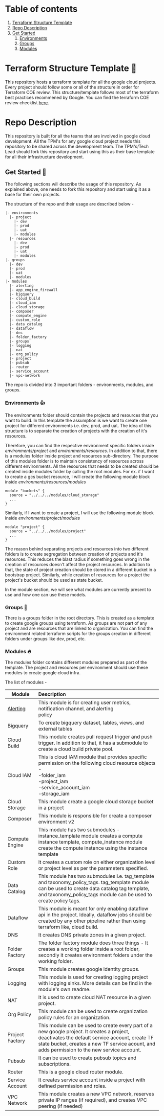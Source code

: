 # Table of contents

1. [Terraform Structure Template](#terraform-structure-template-)
2. [Repo Description](#repo-description)
3. [Get Started](#get-started-)
   1. [Environments](#Environments-)
   2. [Groups](#Groups-)
   3. [Modules](#Modules-)

# Terraform Structure Template 📝

This repository hosts a terraform template for all the google cloud projects. Every project should
follow some or all of the structure in order for Terraform COE review. This structure/template
follows most of the terraform best practices recommened by Google.
You can find the terraform COE review checklist [here](https://docs.google.com/spreadsheets/d/1Qi-b9GAB1_hKpj1e5ByvlnZKqTq4HO0SArh7otNqqhU/edit?usp=sharing).

# Repo Description

This repository is built for all the teams that are involved in google cloud development.
All the TPM's for any google cloud project needs this repository to be shared across the development team.
The TPM's/Tech Lead should fork this repository and start using this as their base template for all their infrastructure development.

## Get Started 🚀

The following sections will describe the usage of this repository. As explained above, one needs to fork this repository and start using it as a base for their own projects.

The structure of the repo and their usage are described below -

```
|- environments
  |- project
    |- dev
    |- prod
    |- uat
    |- modules
  |- resources
    |- dev
    |- prod
    |- uat
    |- modules
|- groups
  |- dev
  |- prod
  |- uat
  |- modules
|- modules
  |- alerting 
  |- app_engine_firewall 
  |- bigquery 
  |- cloud_build 
  |- cloud_iam 
  |- cloud_storage 
  |- composer 
  |- compute_engine 
  |- custom_role 
  |- data_catalog 
  |- dataflow 
  |- dns 
  |- folder_factory 
  |- groups 
  |- logging 
  |- nat 
  |- org_policy 
  |- project 
  |- pubsub 
  |- router 
  |- service_account 
  |- vpc-network
```

The repo is divided into 3 important folders - environments, modules, and groups.

### Environments 👍

The environments folder should contain the projects and resources that you want to build. In this template the assumption is we want to create one project for different environments i.e. dev, prod, and uat. The idea of this structure is to separate the creation of projects with the creation of it's resources.

Therefore, you can find the respective environment specific folders inside *environments/project* and *environments/resources*. In addition to that, there is a modules folder inside project and resources sub-directory. The purpose of this modules folder is to maintain consistency of resources across different environments. All the resources that needs to be created should be created inside modules folder by calling the root modules. For ex. if I want to create a gcs bucket resource, I will create the following module block inside *environments/resources/modules*

```
module "buckets" {
  source = "../../../modules/cloud_storage"
  ...
}
```

Similarly, if I want to create a project, I will use the following module block inside *environments/project/modules*

```
module "project" {
  source = "../../../modules/project"
  ...
}
```

The reason behind separating projects and resources into two different folders is to create segregation between creation of projects and it's resources. This reduces the blast radius if something goes wrong in the creation of resources doesn't affect the project resources. In addition to that, the state of project creation should be stored in a different bucket in a bootstrap project. Similarly, while creation of resources for a project the project's bucket should be used as state bucket.

In the module section, we will see what modules are currently present to use and how one can use these models.

### Groups 👀️

There is a groups folder in the root directory. This is created as a template to create google groups using terraform. As groups are not part of any project and are resources that are linked to organization. You can find the environment related terraform scripts for the groups creation in different folders under groups like dev, prod, etc.

### Modules 🔥

The modules folder contains different modules prepared as part of the template. The project and resources per environment should use these modules to create google cloud infra.

The list of modules -


| Module          | Description                                                                                                                                                                                                                                   |
| ----------------- | :---------------------------------------------------------------------------------------------------------------------------------------------------------------------------------------------------------------------------------------------- |
| [Alerting](#modules/alerting)        | This module is for creating user metrics, notification channel, and alerting<br /> policy                                                                                                                                                     |
| Bigquery        | To create bigquery dataset, tables, views, and external tables                                                                                                                                                                                |
| Cloud Build     | This module creates pull request trigger and push trigger. In addition to that, it has a submodule to create a cloud build private pool.                                                                                                      |
| Cloud IAM       | This is cloud IAM module that provides specific permission on the following cloud resource objects -<br />-folder_iam<br />-project_iam<br />-service_account_iam<br />-storage_iam                                                           |
| Cloud Storage   | This module create a google cloud storage bucket in a project                                                                                                                                                                                 |
| Composer        | This module is responsible for create a composer environment v2                                                                                                                                                                               |
| Compute Engine  | This module has two submodules - instance_template module creates a compute instance template, compute_instance module create the compute instance using the instance template                                                                |
| Custom Role     | It creates a custom role on either organization level or project level as per the parameters specified.                                                                                                                                       |
| Data Catalog    | This module has two submodules i.e. tag_template and taxonomy_policy_tags. tag_template module can be used to create data catalog tag template, and taxonomy_policy_tags module can be used to create policy tags.                            |
| Dataflow        | This module is meant for only enabling dataflow api in the project. Ideally, dataflow jobs should be created by any other pipeline rather than using terraform like, cloud build.                                                             |
| DNS             | It creates DNS private zones in a given project.                                                                                                                                                                                              |
| Folder Factory  | The folder factory module does three things - It creates a working folder inside a root folder, secondly it creates environment folders under the working folder.                                                                             |
| Groups          | This module creates google identity groups.                                                                                                                                                                                                   |
| Logging         | This module is used for creating logging project with logging sinks. More details can be find in the module's own readme.                                                                                                                     |
| NAT             | It is used to create cloud NAT resource in a given project.                                                                                                                                                                                   |
| Org Policy      | This module can be used to create organization policy rules for an organization.                                                                                                                                                              |
| Project Factory | This module can be used to create every part of a new google project. It creates a project, deactivates the default service account, create TF state bucket, creates a new TF service acount, and adds permission to the new service account. |
| Pubsub          | It can be used to create pubsub topics and subscriptions.                                                                                                                                                                                     |
| Router          | This is a google cloud router module.                                                                                                                                                                                                         |
| Service Account | It creates service account inside a project with defined permission and roles.                                                                                                                                                                |
| VPC Network     | This module creates a new VPC network, reserves private IP ranges (if required), and creates VPC peering (if needed)                                                                                                                          |
